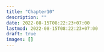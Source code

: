 ```yaml
---
title: "Chapter10"
description: ""
date: 2022-08-15T08:22:23+07:00
lastmod: 2022-08-15T08:22:23+07:00
draft: true
images: []
---
```

